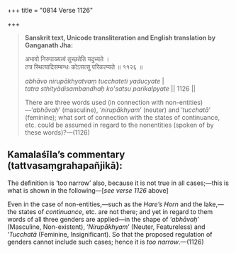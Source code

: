 +++
title = "0814 Verse 1126"

+++
> **Sanskrit text, Unicode transliteration and English translation by Ganganath Jha:** 
>
> अभावो निरुपाख्यत्वं तुच्छतेति यदुच्यते ।  
> तत्र स्थित्यादिसम्बन्धः कोऽसत्सु परिकल्प्यते ॥ ११२६ ॥ 
>
> *abhāvo nirupākhyatvaṃ tucchateti yaducyate* \|  
> *tatra sthityādisambandhaḥ ko'satsu parikalpyate* \|\| 1126 \|\| 
>
> There are three words used (in connection with non-entities)—‘*abhāvaḥ*’ (masculine), ‘*nirupākhyam*’ (neuter) and ‘*tucchatā*’ (feminine); what sort of connection with the states of continuance, etc. could be assumed in regard to the nonentities (spoken of by these words)?—(1126)



## Kamalaśīla’s commentary (tattvasaṃgrahapañjikā):

The definition is ‘too narrow’ also, because it is not true in all cases;—this is what is shown in the following—[*see verse 1126* above]

Even in the case of non-entities,—such as the *Hare’s Horn* and the lake,—the states of *continuance*, etc. are not there; and yet in regard to them words of all three genders are applied—in the shape of ‘*abhāvaḥ*’ (Masculine, Non-existent), ‘*Nirupākhyam*’ (Neuter, Featureless) and ‘*Tucchatā* (Feminine, Insignificant). So that the proposed regulation of genders cannot include such cases; hence it is *too narrow*.—(1126)


